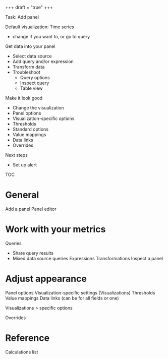 +++
draft = "true"
+++

Task: Add panel

Default visualization: Time series
 - change if you want to, or go to query

Get data into your panel
- Select data source
- Add query and/or expression
- Transform data
- Troubleshoot
  - Query options
  - Inspect query
  - Table view

Make it look good
- Change the visualization
- Panel options
- Visualization-specific options
- Thresholds
- Standard options
- Value mappings
- Data links
- Overrides

Next steps
- Set up alert

TOC

# General
Add a panel
Panel editor

# Work with your metrics
Queries
- Share query results
- Mixed data source queries
Expressions
Transformations
Inspect a panel

# Adjust appearance

Panel options
Visualization-specific settings (Visualizations)
Thresholds
Value mappings
Data links (can be for all fields or one)

Visualizations > specific options

Overrides


# Reference
Calculations list
